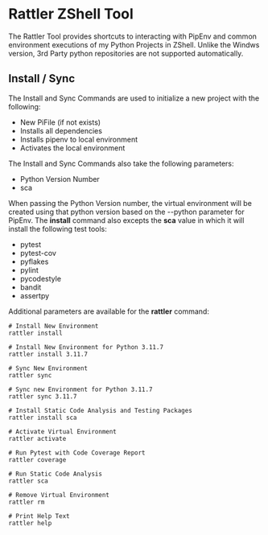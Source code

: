 # Rattler ZShell Tool

The Rattler Tool provides shortcuts to interacting with PipEnv and common environment executions of my Python Projects in ZShell. Unlike the Windws version, 3rd Party python repositories are not supported automatically.

## Install / Sync

The Install and Sync Commands are used to initialize a new project with the following:

* New PiFile (if not exists)
* Installs all dependencies
* Installs pipenv to local environment
* Activates the local environment

The Install and Sync Commands also take the following parameters:

* Python Version Number
* sca

When passing the Python Version number, the virtual environment will be created using that python version based on the --python parameter for PipEnv. The __install__ command also excepts the __sca__ value in which it will install the following test tools:

* pytest
* pytest-cov
* pyflakes
* pylint
* pycodestyle
* bandit
* assertpy

Additional parameters are available for the __rattler__ command:

```command
# Install New Environment
rattler install

# Install New Environment for Python 3.11.7
rattler install 3.11.7

# Sync New Environment
rattler sync

# Sync new Environment for Python 3.11.7
rattler sync 3.11.7

# Install Static Code Analysis and Testing Packages
rattler install sca

# Activate Virtual Environment
rattler activate

# Run Pytest with Code Coverage Report
rattler coverage

# Run Static Code Analysis
rattler sca

# Remove Virtual Environment
rattler rm

# Print Help Text
rattler help

```
